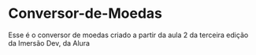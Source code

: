 # Conversor-de-Moedas

Esse é o conversor de moedas criado a partir da aula 2 da terceira edição da Imersão Dev, da Alura
